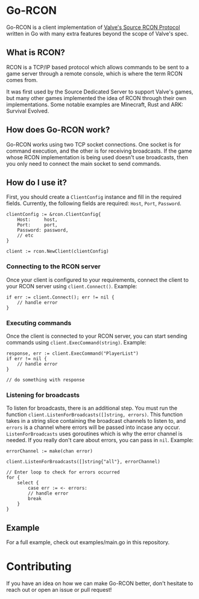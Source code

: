 # Go-RCON

Go-RCON is a client implementation of [Valve's Source RCON Protocol](https://developer.valvesoftware.com/wiki/Source_RCON_Protocol) written in Go with many extra features beyond the scope of Valve's spec.

## What is RCON?

RCON is a TCP/IP based protocol which allows commands to be sent to a game server through a remote console, which is where the term RCON comes from.

It was first used by the Source Dedicated Server to support Valve's games, but many other games implemented the idea of RCON through their own implementations. Some notable examples are Minecraft, Rust and ARK: Survival Evolved.

## How does Go-RCON work?

Go-RCON works using two TCP socket connections. One socket is for command execution, and the other is for receiving broadcasts. If the game whose RCON implementation is being used doesn't use broadcasts, then you only need to connect the main socket to send commands.

## How do I use it?

First, you should create a `ClientConfig` instance and fill in the required fields. Currently, the following fields are required: `Host`, `Port`, `Password`.

```
clientConfig := &rcon.ClientConfig{
	Host:     host,
	Port:     port,
	Password: password,
	// etc
}

client := rcon.NewClient(clientConfig)
```

### Connecting to the RCON server

Once your client is configured to your requirements, connect the client to your RCON server using `client.Connect()`. Example:

```
if err := client.Connect(); err != nil {
    // handle error
}
```

### Executing commands

Once the client is connected to your RCON server, you can start sending commands using `client.ExecCommand(string)`. Example:

```
response, err := client.ExecCommand("PlayerList")
if err != nil {
    // handle error
}

// do something with response
```

### Listening for broadcasts

To listen for broadcasts, there is an additional step. You must run the function `client.ListenForBroadcasts([]string, errors)`. This function takes in a string slice containing the broadcast channels to listen to, and `errors` is a channel where errors will be passed into incase any occur. `ListenForBroadcasts` uses goroutines which is why the error channel is needed. If you really don't care about errors, you can pass in `nil`. Example:

```
errorChannel := make(chan error)

client.ListenForBroadcasts([]string{"all"}, errorChannel)

// Enter loop to check for errors occurred
for {
    select {
        case err := <- errors:
        // handle error
        break
    }
}
```

## Example

For a full example, check out examples/main.go in this repository.

# Contributing

If you have an idea on how we can make Go-RCON better, don't hesitate to reach out or open an issue or pull request!
